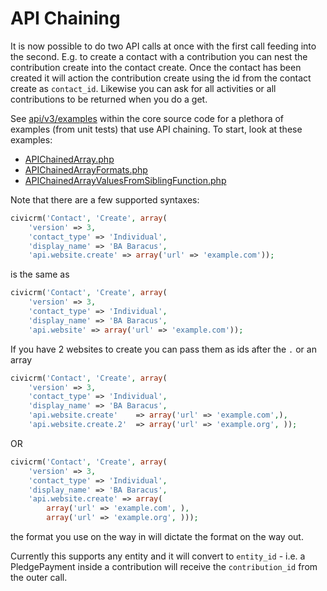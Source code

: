 # API Chaining

It is now possible to do two API calls at once with the first call feeding into
the second. E.g. to create a contact with a contribution you can nest the
contribution create into the contact create. Once the contact has been created
it will action the contribution create using the id from the contact create as
`contact_id`. Likewise you can ask for all activities or all contributions to
be returned when you do a get.

See [api/v3/examples] within the core source code for a plethora of examples
(from unit tests) that use API chaining. To start, look at these examples:

-   [APIChainedArray.php]
-   [APIChainedArrayFormats.php]
-   [APIChainedArrayValuesFromSiblingFunction.php]

[api/v3/examples]: https://github.com/civicrm/civicrm-core/tree/master/api/v3/examples
[APIChainedArray.php]: https://github.com/civicrm/civicrm-core/blob/master/api/v3/examples/Contact/APIChainedArray.php
[APIChainedArrayFormats.php]: https://github.com/civicrm/civicrm-core/blob/master/api/v3/examples/Contact/APIChainedArrayFormats.php
[APIChainedArrayValuesFromSiblingFunction.php]: https://github.com/civicrm/civicrm-core/blob/master/api/v3/examples/Contact/APIChainedArrayValuesFromSiblingFunction.php


Note that there are a few supported syntaxes:

```php
civicrm('Contact', 'Create', array(
    'version' => 3,
    'contact_type' => 'Individual',
    'display_name' => 'BA Baracus',
    'api.website.create' => array('url' => 'example.com'));
```

is the same as

```php
civicrm('Contact', 'Create', array(
    'version' => 3,
    'contact_type' => 'Individual',
    'display_name' => 'BA Baracus',
    'api.website' => array('url' => 'example.com'));
```

If you have 2 websites to create you can pass them as ids after the `.`
or an array

```php
civicrm('Contact', 'Create', array(
    'version' => 3,
    'contact_type' => 'Individual',
    'display_name' => 'BA Baracus',
    'api.website.create'    => array('url' => 'example.com',),
    'api.website.create.2'  => array('url' => 'example.org', ));
```

OR

```php
civicrm('Contact', 'Create', array(
    'version' => 3, 
    'contact_type' => 'Individual', 
    'display_name' => 'BA Baracus', 
    'api.website.create' => array(
        array('url' => 'example.com', ), 
        array('url' => 'example.org', )));
```

the format you use on the way in will dictate the format on the way out.

Currently this supports any entity and it will convert to `entity_id` -
i.e. a PledgePayment inside a contribution will receive the `contribution_id`
from the outer call.
